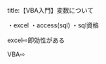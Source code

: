 
title:【VBA入門】変数について




・excel
・access(sql)
・sql資格


excel⇨即効性がある

VBA⇨









































